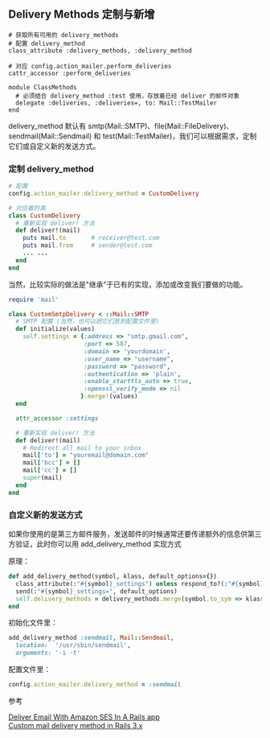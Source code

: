 ## Delivery Methods 定制与新增

```
# 获取所有可用的 delivery_methods
# 配置 delivery_method
class_attribute :delivery_methods, :delivery_method

# 对应 config.action_mailer.perform_deliveries
cattr_accessor :perform_deliveries

module ClassMethods
  # 必须结合 delivery_method :test 使用，存放着已经 deliver 的邮件对象
  delegate :deliveries, :deliveries=, to: Mail::TestMailer
end
```

delivery_method 默认有 smtp(Mail::SMTP)、file(Mail::FileDelivery)、sendmail(Mail::Sendmail) 和 test(Mail::TestMailer)，我们可以根据需求，定制它们或自定义新的发送方式。

### 定制 delivery_method

``` ruby
# 配置
config.action_mailer.delivery_method = CustomDelivery

# 对应着的类
class CustomDelivery
  # 重新实现 deliver! 方法
  def deliver!(mail)
    puts mail.to       # receiver@test.com
    puts mail.from     # sender@test.com
    ... ...
  end
end
```

当然，比较实际的做法是"继承"于已有的实现，添加或改变我们要做的功能。

``` ruby
require 'mail'

class CustomSmtpDelivery < ::Mail::SMTP
  # SMTP 配置 (当然，也可以把它们放到配置文件里)
  def initialize(values)
    self.settings = {:address => "smtp.gmail.com",
                     :port => 587,
                     :domain => 'yourdomain',
                     :user_name => "username",
                     :password => "password",
                     :authentication => 'plain',
                     :enable_starttls_auto => true,
                     :openssl_verify_mode => nil
                    }.merge!(values)
  end

  attr_accessor :settings

  # 重新实现 deliver! 方法
  def deliver!(mail)
    # Redirect all mail to your inbox
    mail['to'] = "youremail@domain.com"
    mail['bcc'] = []
    mail['cc'] = []
    super(mail)
  end
end
```

### 自定义新的发送方式

如果你使用的是第三方邮件服务，发送邮件的时候通常还要传递额外的信息供第三方验证，此时你可以用 add_delivery_method 实现方式

原理：

```ruby
def add_delivery_method(symbol, klass, default_options={})
  class_attribute(:"#{symbol}_settings") unless respond_to?(:"#{symbol}_settings")
  send(:"#{symbol}_settings=", default_options)
  self.delivery_methods = delivery_methods.merge(symbol.to_sym => klass).freeze
end
```

初始化文件里：

```ruby
add_delivery_method :sendmail, Mail::Sendmail,
  location:  '/usr/sbin/sendmail',
  arguments: '-i -t'
```

配置文件里：

```ruby
config.action_mailer.delivery_method = :sendmail
```

参考

[Deliver Email With Amazon SES In A Rails app](http://robots.thoughtbot.com/deliver-email-with-amazon-ses-in-a-rails-app)<br>
[Custom mail delivery method in Rails 3.x](http://mdushyanth.wordpress.com/2011/08/06/custom-mail-delivery-method-in-rails-3/)
